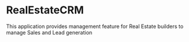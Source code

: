 # RealEstateCRM
This application provides management feature for Real Estate builders to manage Sales and Lead generation
